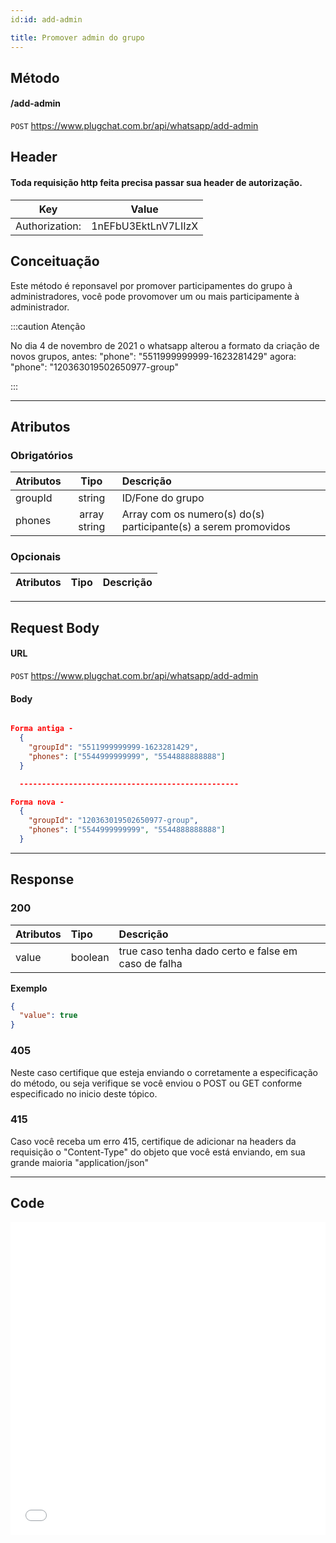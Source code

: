 ```yaml
---
id:id: add-admin

title: Promover admin do grupo
---
```


## Método

#### /add-admin

`POST` https://www.plugchat.com.br/api/whatsapp/add-admin

## Header

#### Toda requisição http feita precisa passar sua header de autorização.

|      Key       |        Value        |
| :------------: | :-----------------: |
| Authorization: | 1nEFbU3EktLnV7LIIzX |

## Conceituação

Este método é reponsavel por promover participamentes do grupo à administradores, você pode provomover um ou mais participamente à administrador.

:::caution Atenção

No dia 4 de novembro de 2021 o whatsapp alterou a formato da criação de novos grupos, antes: "phone": "5511999999999-1623281429" agora: "phone": "120363019502650977-group"

:::

---

## Atributos

### Obrigatórios

| Atributos | Tipo | Descrição |
| :-- | :-: | :-- |
| groupId | string | ID/Fone do grupo |
| phones | array string | Array com os numero(s) do(s) participante(s) a serem promovidos |

### Opcionais

| Atributos | Tipo | Descrição |
| :-------- | :--: | :-------- |

---

## Request Body

#### URL

`POST` https://www.plugchat.com.br/api/whatsapp/add-admin

#### Body

```json

Forma antiga -
  {
    "groupId": "5511999999999-1623281429",
    "phones": ["5544999999999", "5544888888888"]
  }

  -------------------------------------------------

Forma nova -
  {
    "groupId": "120363019502650977-group",
    "phones": ["5544999999999", "5544888888888"]
  }

```

---

## Response

### 200

| Atributos | Tipo    | Descrição                                           |
| :-------- | :------ | :-------------------------------------------------- |
| value     | boolean | true caso tenha dado certo e false em caso de falha |

**Exemplo**

```json
{
  "value": true
}
```

### 405

Neste caso certifique que esteja enviando o corretamente a especificação do método, ou seja verifique se você enviou o POST ou GET conforme especificado no inicio deste tópico.

### 415

Caso você receba um erro 415, certifique de adicionar na headers da requisição o "Content-Type" do objeto que você está enviando, em sua grande maioria "application/json"

---

## Code

<iframe src="//api.apiembed.com/?source=https://raw.githubusercontent.com/fourpixelit/plug-chat-docs/main/json-examples/add-admin.json&targets=all" frameborder="0" scrolling="no" width="100%" height="500px" seamless></iframe>

